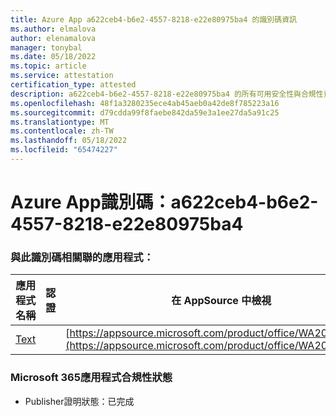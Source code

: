 ```yaml
---
title: Azure App a622ceb4-b6e2-4557-8218-e22e80975ba4 的識別碼資訊
ms.author: elmalova
author: elenamalova
manager: tonybal
ms.date: 05/18/2022
ms.topic: article
ms.service: attestation
certification_type: attested
description: a622ceb4-b6e2-4557-8218-e22e80975ba4 的所有可用安全性與合規性資訊。
ms.openlocfilehash: 48f1a3280235ece4ab45aeb0a42de8f785223a16
ms.sourcegitcommit: d79cdda99f8faebe842da59e3a1ee27da5a91c25
ms.translationtype: MT
ms.contentlocale: zh-TW
ms.lasthandoff: 05/18/2022
ms.locfileid: "65474227"
---
```

# <a name="azure-app-id-a622ceb4-b6e2-4557-8218-e22e80975ba4"></a>Azure App識別碼：a622ceb4-b6e2-4557-8218-e22e80975ba4


### <a name="apps-associated-with-this-id"></a>與此識別碼相關聯的應用程式：
| **應用程式名稱** | **認證** | **在 AppSource 中檢視** |
|--------------|---------------|-----------------------|
| [Text](../forward/WA200000383.md) |  | [https://appsource.microsoft.com/product/office/WA200000383](https://appsource.microsoft.com/product/office/WA200000383) |

### <a name="microsoft-365-app-compliance-status"></a>Microsoft 365應用程式合規性狀態
- Publisher證明狀態：已完成
